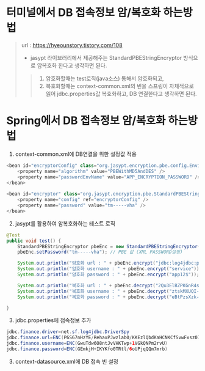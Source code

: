 # 터미널에서 DB 접속정보 암/복호화 하는방법 
> url : https://hyeounstory.tistory.com/108
> - jasypt 라이브러리에서 제공해주는 StandardPBEStringEncryptor 방식으로 암복호화 한다고 생각하면 된다.
>> 1. 암호화할때는 test로직(java소스) 통해서 암호화되고,
>> 2. 복호화할때는 context-common.xml의 빈을 스프링이 자체적으로 읽어 jdbc.properties값 복호화하고, DB 연결한다고 생각하면 된다.

# Spring에서 DB 접속정보 암/복호화 하는방법 

1. context-common.xml에 DB연결을 위한 설정값 적용

```java
<bean id="encryptorConfig" class="org.jasypt.encryption.pbe.config.EnvironmentStringPBEConfig">
	<property name="algorithm" value="PBEWithMD5AndDES" />
	<property name="passwordEnvName" value="APP_ENCRYPTION_PASSWORD" />
</bean>
   
<bean id="encryptor" class="org.jasypt.encryption.pbe.StandardPBEStringEncryptor">
	<property name="config" ref="encryptorConfig" />
	<property name="password" value="tm-----vha" />
</bean>
```

2. jasypt를 활용하여 암복호화하는 테스트 로직

```java
@Test
public void test() {
	StandardPBEStringEncryptor pbeEnc = new StandardPBEStringEncryptor();
	pbeEnc.setPassword("tm-----vha"); // PBE 값 (XML PASSWORD설정)

    System.out.println("암호화 url : " + pbeEnc.encrypt("jdbc:log4jdbc:postgresql://10.***.***.***:5432/postgres?currentSchema=fin_common&autosave=conservative"));
    System.out.println("암호화 username : " + pbeEnc.encrypt("service"));
    System.out.println("암호화 password : " + pbeEnc.encrypt("app12$"));

    System.out.println("복호화 url : " + pbeEnc.decrypt("2Qu3ElBZPKGnR4sh5sjRBXcxLpg4VL-----SD/73ec59HrlK8kLStn1/2Y5C03SCx0o3"));
    System.out.println("복호화 username : " + pbeEnc.decrypt("ztskMXUQI-----XOPJkXURR"));
    System.out.println("복호화 password : " + pbeEnc.decrypt("eBtPzsXzk-----tu2VRnvTCdC"));

}
```

3. jdbc.properties에 접속정보 추가

```java
jdbc.finance.driver=net.sf.log4jdbc.DriverSpy
jdbc.finance.url=ENC(P6S67nHzYE/RehaxPJwzlab0/KKEzlQbdKaHCNKCfSvwFxsz0IOTkT7bCUZR+TZjudzMuhpEXR/+0A3j1ZhB19hBa1ydMp+Ms4NfFYp2DIaXRHC/UCdjqQ==)
jdbc.finance.username=ENC(GwuTdw6O8ntJvVHKTwp+1VGkQNPm2rvU)
jdbc.finance.password=ENC(GEmkjH+IKYKfo0TRtl/6oUPjqQQm7mrb)
```

3. context-datasource.xml에 DB 접속 빈 설정
